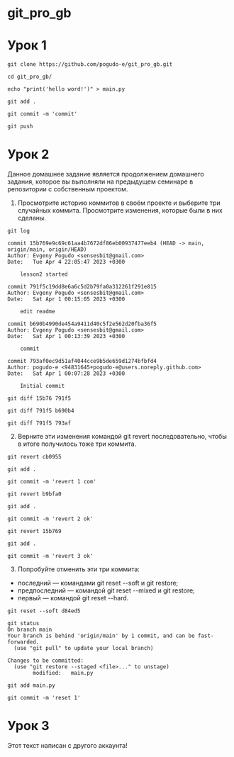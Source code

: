 # git_pro_gb

# Урок 1
```
git clone https://github.com/pogudo-e/git_pro_gb.git
```

```
cd git_pro_gb/
```

```
echo "print('hello word!')" > main.py
```

```
git add .
```

```
git commit -m 'commit'
```

```
git push
```

# Урок 2
Данное домашнее задание является продолжением домашнего задания, которое вы выполняли на предыдущем семинаре в репозитории с собственным проектом.

1. Просмотрите историю коммитов в своём проекте и выберите три случайных коммита. Просмотрите изменения, которые были в них сделаны.

```
git log
```

```
commit 15b769e9c69c61aa4b7672df86eb00937477eeb4 (HEAD -> main, origin/main, origin/HEAD)
Author: Evgeny Pogudo <sensesbit@gmail.com>
Date:   Tue Apr 4 22:05:47 2023 +0300

    lesson2 started

commit 791f5c19dd8e6a6c5d2b79fa0a312261f291e815
Author: Evgeny Pogudo <sensesbit@gmail.com>
Date:   Sat Apr 1 00:15:05 2023 +0300

    edit readme

commit b690b4990de454a9411d40c5f2e562d20fba36f5
Author: Evgeny Pogudo <sensesbit@gmail.com>
Date:   Sat Apr 1 00:13:39 2023 +0300

    commit

commit 793af0ec9d51af4044cce9b5de659d1274bfbfd4
Author: pogudo-e <94831645+pogudo-e@users.noreply.github.com>
Date:   Sat Apr 1 00:07:28 2023 +0300

    Initial commit
```

```
git diff 15b76 791f5

git diff 791f5 b690b4

git diff 791f5 793af
```

2. Верните эти изменения командой git revert последовательно, чтобы в итоге получилось тоже три коммита.

```
git revert cb0955

git add .

git commit -m 'revert 1 com'
```

```
git revert b9bfa0

git add .

git commit -m 'revert 2 ok'
```

```
git revert 15b769

git add .

git commit -m 'revert 3 ok'
```

3. Попробуйте отменить эти три коммита:
* последний — командами git reset --soft и git restore;
* предпоследний — командой git reset --mixed и git restore;
* первый — командой git reset --hard.

```
git reset --soft d84ed5

git status
On branch main
Your branch is behind 'origin/main' by 1 commit, and can be fast-forwarded.
  (use "git pull" to update your local branch)

Changes to be committed:
  (use "git restore --staged <file>..." to unstage)
        modified:   main.py

git add main.py

git commit -m 'reset 1'
```

# Урок 3

Этот текст написан с другого аккаунта!
